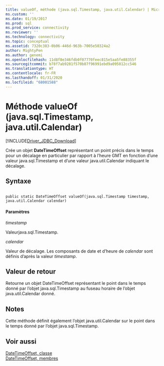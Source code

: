 ```yaml
---
title: valueOf, méthode (java.sql.Timestamp, java.util.Calendar) | Microsoft Docs
ms.custom: ''
ms.date: 01/19/2017
ms.prod: sql
ms.prod_service: connectivity
ms.reviewer: ''
ms.technology: connectivity
ms.topic: conceptual
ms.assetid: 7320c383-0b06-446d-963b-7005e50324a2
author: MightyPen
ms.author: genemi
ms.openlocfilehash: 11d8f8e346fdb0f07770feec815e5aa5fe88355f
ms.sourcegitcommit: b78f7ab9281f570b87f96991ebd9a095812cc546
ms.translationtype: HT
ms.contentlocale: fr-FR
ms.lasthandoff: 01/31/2020
ms.locfileid: "68001588"
---
```

# <a name="valueof-method-javasqltimestamp-javautilcalendar"></a>Méthode valueOf (java.sql.Timestamp, java.util.Calendar)
[!INCLUDE[Driver_JDBC_Download](../../../includes/driver_jdbc_download.md)]

  Crée un objet **DateTimeOffset** représentant un point précis dans le temps pour un décalage en particulier par rapport à l’heure GMT en fonction d’une valeur java.sql.Timestamp et d’une valeur java.util.Calendar indiquant le décalage.  
  
## <a name="syntax"></a>Syntaxe  
  
```  
  
public static DateTimeOffset valueOf(java.sql.Timestamp timestamp, java.util.Calendar calendar)  
```  
  
#### <a name="parameters"></a>Paramètres  
 *timestamp*  
  
 Valeurjava.sql.Timestamp.  
  
 *calendar*  
  
 Valeur de décalage.  Les composants de date et d’heure de *calendar* sont définis d’après la valeur *timestamp*.  
  
## <a name="return-value"></a>Valeur de retour  
 Retourne un objet DateTimeOffset représentant le point dans le temps donné par l’objet java.sql.Timestamp au fuseau horaire de l’objet java.util.Calendar donné.  
  
## <a name="remarks"></a>Notes  
 Cette méthode définit également l’objet java.util.Calendar sur le point dans le temps donné par l’objet java.sql.Timestamp.  
  
## <a name="see-also"></a>Voir aussi  
 [DateTimeOffset, classe](../../../connect/jdbc/reference/datetimeoffset-class.md)   
 [DateTimeOffset, membres](../../../connect/jdbc/reference/datetimeoffset-members.md)  
  
  
